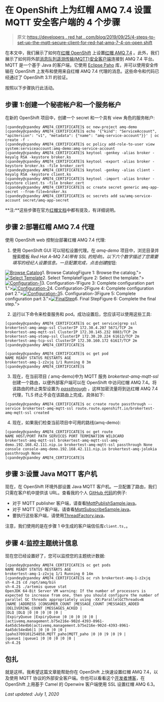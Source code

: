 # 在 OpenShift 上为红帽 AMQ 7.4 设置 MQTT 安全客户端的 4 个步骤

> 原文:[https://developers . red hat . com/blog/2019/09/25/4-steps-to-set-up-the-mqtt-secure-client-for-red-hat-amq-7-4-on-open shift](https://developers.redhat.com/blog/2019/09/25/4-steps-to-set-up-the-mqtt-secure-client-for-red-hat-amq-7-4-on-openshift)

在本文中，我们展示了如何在[红帽 OpenShift](http://developers.redhat.com/openshift/) 上设置[红帽 AMQ 7.4](https://developers.redhat.com/products/amq/overview) 。此外，我们展示了如何将外部[消息队列遥测传输(MQTT)安全客户端](http://mqtt.org)连接到 AMQ 7.4 平台。MQTT 是一个基于 Java 的客户端，它使用 [Eclipse Paho](https://www.eclipse.org/paho/) 库，并可以使用安全传输在 OpenShift 上发布和使用来自红帽 AMQ 7.4 代理的消息。这些命令和代码已经通过了 OpenShift 3.11 的验证。

按照以下步骤执行此活动。

## 步骤 1:创建一个秘密帐户和一个服务帐户

在新的 OpenShift 项目中，创建一个 secret 和一个具有 view 角色的服务帐户:

```
[cpandey@cpandey AMQ74_CERTIFICATE]$ oc new-project amq-demo
[cpandey@cpandey AMQ74_CERTIFICATE]$ echo '{"kind": "ServiceAccount", "apiVersion": "v1", "metadata": {"name": "amq-service-account"}}' | oc create -f -
[cpandey@cpandey AMQ74_CERTIFICATE]$ oc policy add-role-to-user view system:serviceaccount:amq-demo:amq-service-account
[cpandey@cpandey AMQ74_CERTIFICATE]$ keytool -genkey -alias broker -keyalg RSA -keystore broker.ks
[cpandey@cpandey AMQ74_CERTIFICATE]$ keytool -export -alias broker -keystore broker.ks -file broker_cert
[cpandey@cpandey AMQ74_CERTIFICATE]$ keytool -genkey -alias client -keyalg RSA -keystore client.ks
[cpandey@cpandey AMQ74_CERTIFICATE]$ keytool -import -alias broker -keystore client.ts -file broker_cert
[cpandey@cpandey AMQ74_CERTIFICATE]$ oc create secret generic amq-app-secret --from-file=broker.ks
[cpandey@cpandey AMQ74_CERTIFICATE]$ oc secrets add sa/amq-service-account secret/amq-app-secret

```

**注:**这些步骤在官方[红帽文档](https://access.redhat.com/documentation/en-us/red_hat_amq/7.4/html/deploying_amq_broker_on_openshift_container_platform/install-deploy-broker-ocp)中都有提及，有详细说明。

## 步骤 2:部署红帽 AMQ 7.4 代理

使用 OpenShift web 控制台部署红帽 AMQ 7.4 代理:

1.  使用 OpenShift GUI 可以轻松设置代理。在 *amq-demo* 项目中，浏览目录并搜索模板 *Red Hat A-MQ 7.4(带有 SSL 的短命)。*以下六个数字描述了您需要填写的经纪人设置信息。一旦配置完成，点击*创建*按钮:

[![](../Images/6a3e7a2de6a951e5e3c0cf47ca56f57c.png "Browse Catalog")](/sites/default/files/blog/2019/09/Selection_417.png)1\. Browse CatalogFigure 1: Browse the catalog.">[![](../Images/b3f58311a6bd47e3f4ab9609264bde12.png "Select Template")](/sites/default/files/blog/2019/09/Selection_418.png)2\. Select TemplateFigure 2: Select the template.">[![](../Images/f89e4446e6a6efd267c5611b69e3d95a.png "Configuration-1")](/sites/default/files/blog/2019/09/Selection_423.png)3\. Configuration-1Figure 3: Complete configuration part 1.">[![](../Images/4d3dbca06d17b680cddc72b2584692bb.png "Configuration-2")](/sites/default/files/blog/2019/09/Selection_424.png)4\. Configuration-2Figure 4: Complete configuration part 2.">[![](../Images/5a03bce98973d0e5ff93e8753620927b.png "Configuration-3")](/sites/default/files/blog/2019/09/Selection_425.png)5\. Configuration-3Figure 5: Complete configuration part 3.">[![](../Images/d2f1d5c903ba7d2db562b8c46ac4f0cc.png "FinalStep")](/sites/default/files/blog/2019/09/Selection_426.png)6\. Final StepFigure 6: Complete the final step.">

2.  运行以下命令来检查服务和 pod。成功设置后，您应该可以使用这些工具:

```
[cpandey@cpandey AMQ74_CERTIFICATE]$ oc get service|grep ssl
brokertest-amq-amqp-ssl ClusterIP 172.30.4.207 5671/TCP 2m
brokertest-amq-mqtt-ssl ClusterIP 172.30.145.232 8883/TCP 2m
brokertest-amq-stomp-ssl ClusterIP 172.30.20.224 61612/TCP 2m
brokertest-amq-tcp-ssl ClusterIP 172.30.160.172 61617/TCP 2m
[cpandey@cpandey AMQ74_CERTIFICATE]$

[cpandey@cpandey AMQ74_CERTIFICATE]$ oc get pod
NAME READY STATUS RESTARTS AGE
brokertest-amq-1-z2xjq 1/1 Running 0 3m
[cpandey@cpandey AMQ74_CERTIFICATE]$
```

3.  现在，在当前项目 *(* amq-demo)中为 MQTT 服务 *brokertest-amq-mqtt-ssl* 创建一个路由，以便外部客户端可以在 OpenShift 中访问红帽 AMQ 7.4。将该路由的终止类型设置为 *[passthrough](https://docs.openshift.com/container-platform/3.11/architecture/networking/routes.html#passthrough-termination)* ，这样加密流量将到达红帽 AMQ 7.4 代理，TLS 终止不会在该路由上完成，具体如下:

```
[cpandey@cpandey AMQ74_CERTIFICATE]$ oc create route passthrough --service brokertest-amq-mqtt-ssl route.route.openshift.io/brokertest-amq-mqtt-ssl created
```

4.  现在，如果我们检查当前项目中可用的路线(amq-demo):

```
[cpandey@cpandey AMQ74_CERTIFICATE]$ oc get route
NAME HOST/PORT PATH SERVICES PORT TERMINATION WILDCARD
brokertest-amq-mqtt-ssl brokertest-amq-mqtt-ssl-amq-demo.192.168.42.111.nip.io brokertest-amq-mqtt-ssl passthrough None
console console-amq-demo.192.168.42.111.nip.io brokertest-amq-jolokia passthrough None
[cpandey@cpandey AMQ74_CERTIFICATE]$

```

## 步骤 3:设置 Java MQTT 客户机

现在，在 OpenShift 环境外部设置 Java MQTT 客户机。一旦配置了路由，我们只需在客户机中提供该 URL。查看我的个人 [GitHub 代码](https://github.com/1984shekhar/Artemis_POC/tree/master/MQTT_CLIENT/MQTT_ECLIPSEPAHO_CLIENT_SSL)的例子:

*   对于 MQTT publisher 客户端，请查看[MqttPublishSample.java](https://github.com/1984shekhar/Artemis_POC/blob/master/MQTT_CLIENT/MQTT_ECLIPSEPAHO_CLIENT_SSL/src/main/java/com/mycompany/mqtt/client/MqttPublishSample.java#L17)。
*   对于 MQTT 订户客户端，请查看[MqttSubscribeSample.java](https://github.com/1984shekhar/Artemis_POC/blob/master/MQTT_CLIENT/MQTT_ECLIPSEPAHO_CLIENT_SSL/src/main/java/com/mycompany/mqtt/client/MqttSubscribeSample.java#L13)。
*   要执行这些客户端，请使用[ThreadFactory.java](https://github.com/1984shekhar/Artemis_POC/blob/master/MQTT_CLIENT/MQTT_ECLIPSEPAHO_CLIENT_SSL/src/main/java/com/mycompany/mqtt/client/ThreadFactory.java#L29)。

注意，我们使用的是在步骤 1 中生成的客户端信任库`client.ts,`。

## 步骤 4:监控主题统计信息

现在您已经设置好了，您可以监控您的主题统计数据:

```
[cpandey@cpandey AMQ74_CERTIFICATE]$ oc get pods
NAME READY STATUS RESTARTS AGE
brokertest-amq-1-z2xjq 1/1 Running 0 14m
[cpandey@cpandey AMQ74_CERTIFICATE]$ oc rsh brokertest-amq-1-z2xjq
sh-4.2$ cd /opt/amq/bin
sh-4.2$ ./artemis queue stat
OpenJDK 64-Bit Server VM warning: If the number of processors is expected to increase from one, then you should configure the number of parallel GC threads appropriately using -XX:ParallelGCThreads=N
|NAME |ADDRESS |CONSUMER_COUNT |MESSAGE_COUNT |MESSAGES_ADDED |DELIVERING_COUNT |MESSAGES_ACKED |
|DLQ |DLQ |0 |0 |0 |0 |0 |
|ExpiryQueue |ExpiryQueue |0 |0 |0 |0 |0 |
|activemq.management.b75e216e-902d-4393-8961-4a45dc54e4b6|activemq.management.b75e216e-902d-4393-8961-4a45dc54e4b6|1 |0 |0 |0 |0 |
|paho3709101254858.MQTT_paho|MQTT_paho |0 |0 |9 |0 |9 |
|queue1 |queue1 |0 |0 |0 |0 |0 |
sh-4.2$
```

## 包扎

就是这样。我希望这篇文章能帮助你在 OpenShift 上快速设置红帽 AMQ 7.4，以及使用 MQTT 协议的外部安全客户端。你也可以看看这个[开发者博客](https://developers.redhat.com/blog/2019/03/28/red-hat-amq-6-3-on-openshift-set-up-connect-ssl-client-and-configure-logging/)，在 OpenShift 上用基于 Camel 的 Openwire 客户端使用 SSL 设置红帽 AMQ 6.3。

*Last updated: July 1, 2020*
